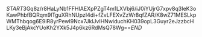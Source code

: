 $START$3Gq8z/r8HaLyNb1FFHIAEXpPZgT4m1LXVbj6/iJ0iYUjrG7xpv8q3IeK3oKawPhbfBQRqm9lTguXRhNUpzI4di+fZvLFEXvZzWr8qfZAR/K8wZ71MESLkpWMThbqog6E9iR8yrPewI9Ncx7JklJvIHNwiduchKH039opL3Guyr2eJzzbcHLKy3eBjAkcYUoKh2YXk5J4p6kz6RdMsQ78Wg==$END$